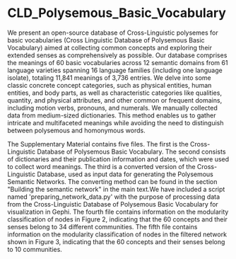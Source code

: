 # CLD_Polysemous_Basic_Vocabulary
We present an open-source database of Cross-Linguistic polysemes for basic vocabularies (Cross Linguistic Database of Polysemous Basic Vocabulary) aimed at collecting common concepts and exploring their extended senses as comprehensively as possible. Our database comprises the meanings of 60 basic vocabularies across 12 semantic domains from 61 language varieties spanning 16 language families (including one language isolate), totaling 11,841 meanings of 3,736 entries. We delve into some classic concrete concept categories, such as physical entities, human entities, and body parts, as well as characteristic categories like qualities, quantity, and physical attributes, and other common or frequent domains, including motion verbs, pronouns, and numerals. We manually collected data from medium-sized dictionaries. This method enables us to gather intricate and multifaceted meanings while avoiding the need to distinguish between polysemous and homonymous words.

The Supplementary Material contains five files. The first is the Cross-Linguistic Database of Polysemous Basic Vocabulary. The second consists of dictionaries and their publication information and dates, which were used to collect word meanings. The third is a converted version of the Cross-Linguistic Database, used as input data for generating the Polysemous Semantic Networks. The converting method can be found in the section "Building the semantic network" in the main text.We have included a script named 'preparing_network_data.py' with the purpose of processing data from the Cross-Linguistic Database of Polysemous Basic Vocabulary for visualization in Gephi. The fourth file contains information on the modularity classification of nodes in Figure 2, indicating that the 60 concepts and their senses belong to 34 different communities. The fifth file contains information on the modularity classification of nodes in the filtered network shown in Figure 3, indicating that the 60 concepts and their senses belong to 10 communities.

